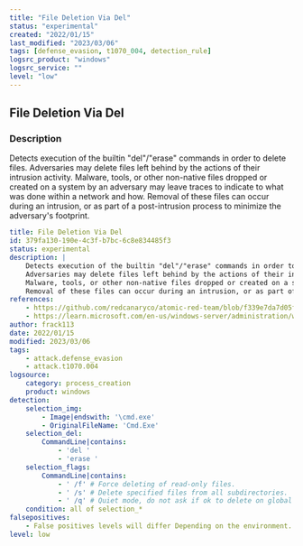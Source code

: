 ```yaml
---
title: "File Deletion Via Del"
status: "experimental"
created: "2022/01/15"
last_modified: "2023/03/06"
tags: [defense_evasion, t1070_004, detection_rule]
logsrc_product: "windows"
logsrc_service: ""
level: "low"
---
```


## File Deletion Via Del

### Description

Detects execution of the builtin "del"/"erase" commands in order to delete files.
Adversaries may delete files left behind by the actions of their intrusion activity.
Malware, tools, or other non-native files dropped or created on a system by an adversary may leave traces to indicate to what was done within a network and how.
Removal of these files can occur during an intrusion, or as part of a post-intrusion process to minimize the adversary's footprint.


```yml
title: File Deletion Via Del
id: 379fa130-190e-4c3f-b7bc-6c8e834485f3
status: experimental
description: |
    Detects execution of the builtin "del"/"erase" commands in order to delete files.
    Adversaries may delete files left behind by the actions of their intrusion activity.
    Malware, tools, or other non-native files dropped or created on a system by an adversary may leave traces to indicate to what was done within a network and how.
    Removal of these files can occur during an intrusion, or as part of a post-intrusion process to minimize the adversary's footprint.
references:
    - https://github.com/redcanaryco/atomic-red-team/blob/f339e7da7d05f6057fdfcdd3742bfcf365fee2a9/atomics/T1070.004/T1070.004.md
    - https://learn.microsoft.com/en-us/windows-server/administration/windows-commands/erase
author: frack113
date: 2022/01/15
modified: 2023/03/06
tags:
    - attack.defense_evasion
    - attack.t1070.004
logsource:
    category: process_creation
    product: windows
detection:
    selection_img:
        - Image|endswith: '\cmd.exe'
        - OriginalFileName: 'Cmd.Exe'
    selection_del:
        CommandLine|contains:
            - 'del '
            - 'erase '
    selection_flags:
        CommandLine|contains:
            - ' /f' # Force deleting of read-only files.
            - ' /s' # Delete specified files from all subdirectories.
            - ' /q' # Quiet mode, do not ask if ok to delete on global wildcard
    condition: all of selection_*
falsepositives:
    - False positives levels will differ Depending on the environment. You can use a combination of ParentImage and other keywords from the CommandLine field to filter legitimate activity
level: low

```
